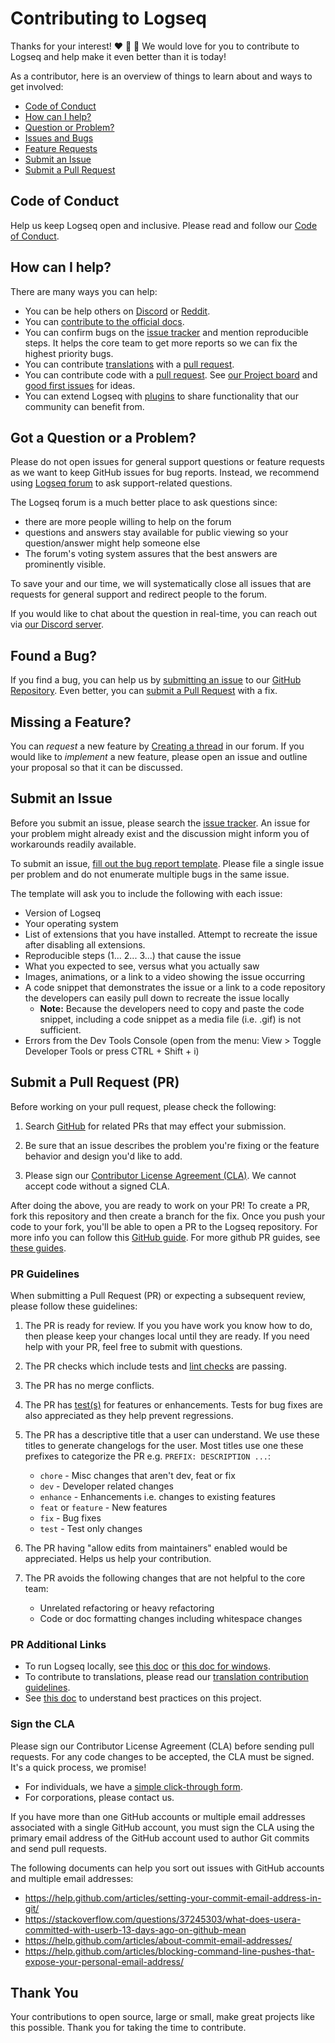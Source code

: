 # Contributing to Logseq

Thanks for your interest! :heart: :man_dancing: :woman_dancing: We would love
for you to contribute to Logseq and help make it even better than it is today!

As a contributor, here is an overview of things to learn about and ways to get involved:

- [Code of Conduct](#coc)
- [How can I help?](#how-can-i-help)
- [Question or Problem?](#question)
- [Issues and Bugs](#issue)
- [Feature Requests](#feature)
- [Submit an Issue](#submit-issue)
- [Submit a Pull Request](#submit-pr)

## <a name="coc"></a> Code of Conduct

Help us keep Logseq open and inclusive.
Please read and follow our [Code of Conduct][coc].

## <a name="how-can-i-help"></a> How can I help?

There are many ways you can help:

- You can be help others on [Discord][discord] or [Reddit](https://www.reddit.com/r/logseq).
- You can [contribute to the official docs](https://github.com/logseq/docs/blob/master/CONTRIBUTING.md).
- You can confirm bugs on the [issue tracker][issue-tracker] and mention reproducible steps. It helps the core team to get more reports so we can fix the highest priority bugs.
- You can contribute [translations][translations] with a [pull request](#submit-pr).
- You can contribute code with a [pull request](#submit-pr). See [our Project board](https://github.com/orgs/logseq/projects/5/views/1?pane=info) and [good first issues](https://github.com/logseq/logseq/issues?q=is%3Aopen+is%3Aissue+label%3A%22good+first+issue%22) for ideas.
- You can extend Logseq with [plugins](https://docs.logseq.com/#/page/Plugins) to share functionality that our community can benefit from.

## <a name="question"></a> Got a Question or a Problem?

Please do not open issues for general support questions or feature requests as we want to keep GitHub issues for bug reports.
Instead, we recommend using [Logseq forum][forum] to ask support-related questions.

The Logseq forum is a much better place to ask questions since:

- there are more people willing to help on the forum
- questions and answers stay available for public viewing so your question/answer might help someone else
- The forum's voting system assures that the best answers are prominently visible.

To save your and our time, we will systematically close all issues that are requests for general support and redirect people to the forum.

If you would like to chat about the question in real-time, you can reach out via [our Discord server][discord].

## <a name="issue"></a> Found a Bug?

If you find a bug, you can help us by [submitting an issue](#submit-issue) to our [GitHub Repository][github].
Even better, you can [submit a Pull Request](#submit-pr) with a fix.

## <a name="feature"></a> Missing a Feature?

You can *request* a new feature by [Creating a thread][feature-request] in our forum.
If you would like to *implement* a new feature, please open an issue and outline your proposal so that it can be discussed.

## <a name="submit-issue"></a> Submit an Issue

Before you submit an issue, please search the [issue tracker][issue-tracker]. An issue for your problem might already exist and the discussion might inform you of workarounds readily available.

To submit an issue, [fill out the bug report template][new-issue]. Please file a
single issue per problem and do not enumerate multiple bugs in the same issue.

The template will ask you to include the following with each issue:

- Version of Logseq
- Your operating system
- List of extensions that you have installed. Attempt to recreate the issue after disabling all extensions.
- Reproducible steps (1... 2... 3...) that cause the issue
- What you expected to see, versus what you actually saw
- Images, animations, or a link to a video showing the issue occurring
- A code snippet that demonstrates the issue or a link to a  code repository the developers can easily pull down to recreate the  issue locally
  - **Note:** Because the developers need to copy and paste the code snippet, including a code snippet as a media file (i.e. .gif)  is not sufficient.
- Errors from the Dev Tools Console (open from the menu: View > Toggle Developer Tools or press CTRL + Shift + i)

## <a name="submit-pr"></a> Submit a Pull Request (PR)

Before working on your pull request, please check the following:

1. Search [GitHub][search-pr] for related PRs that may effect your submission.

2. Be sure that an issue describes the problem you're fixing or the feature
behavior and design you'd like to add.

3. Please sign our [Contributor License Agreement (CLA)](#cla). We cannot accept
code without a signed CLA.

After doing the above, you are ready to work on your PR! To create a PR, fork
this repository and then create a branch for the fix. Once you push your code to
your fork, you'll be able to open a PR to the Logseq repository. For more info
you can follow this [GitHub
guide](https://docs.github.com/en/pull-requests/collaborating-with-pull-requests/proposing-changes-to-your-work-with-pull-requests/creating-a-pull-request-from-a-fork).
For more github PR guides, see [these
guides](https://docs.github.com/en/pull-requests).

### PR Guidelines

When submitting a Pull Request (PR) or expecting a subsequent review, please follow these guidelines:

1. The PR is ready for review. If you you have work you know how to do, then please keep your changes local until they are ready. If you need help with your PR, feel free to submit with questions.

2. The PR checks which include tests and [lint checks](https://github.com/logseq/logseq/blob/master/docs/dev-practices.md#linting) are passing.

3. The PR has no merge conflicts.

4. The PR has [test(s)](https://github.com/logseq/logseq/blob/master/docs/dev-practices.md#testing) for features or enhancements. Tests for bug fixes are also appreciated as they help prevent regressions.

5. The PR has a descriptive title that a user can understand. We use these titles to generate changelogs for the user. Most titles use one these prefixes to categorize the PR e.g. `PREFIX: DESCRIPTION ...`:
   * `chore` - Misc changes that aren't dev, feat or fix
   * `dev` - Developer related changes
   * `enhance` - Enhancements i.e. changes to existing features
   * `feat` or `feature` - New features
   * `fix` - Bug fixes
   * `test` - Test only changes

6.  The PR having "allow edits from maintainers" enabled would be appreciated. Helps us help your contribution.

7. The PR avoids the following changes that are not helpful to the core team:
   * Unrelated refactoring or heavy refactoring
   * Code or doc formatting changes including whitespace changes

### PR Additional Links

* To run Logseq locally, see [this doc](https://github.com/logseq/logseq/blob/master/docs/develop-logseq.md) or [this doc for windows](https://github.com/logseq/logseq/blob/master/docs/develop-logseq-on-windows.md).
* To contribute to translations, please read our [translation contribution guidelines][translations].
* See [this doc](https://github.com/logseq/logseq/blob/master/docs/dev-practices.md) to understand best practices on this project.

### <a name="cla"></a> Sign the CLA

Please sign our Contributor License Agreement (CLA) before sending pull requests. For any code
changes to be accepted, the CLA must be signed. It's a quick process, we promise!

- For individuals, we have a [simple click-through form][individual-cla].
- For corporations, please contact us.

If you have more than one GitHub accounts or multiple email addresses associated with a single GitHub account, you must sign the CLA using the primary email address of the GitHub account used to author Git commits and send pull requests.

The following documents can help you sort out issues with GitHub accounts and multiple email addresses:

- <https://help.github.com/articles/setting-your-commit-email-address-in-git/>
- <https://stackoverflow.com/questions/37245303/what-does-usera-committed-with-userb-13-days-ago-on-github-mean>
- <https://help.github.com/articles/about-commit-email-addresses/>
- <https://help.github.com/articles/blocking-command-line-pushes-that-expose-your-personal-email-address/>

## Thank You

Your contributions to open source, large or small, make great projects like this possible. Thank you for taking the time to contribute.

[coc]: https://github.com/logseq/logseq/blob/master/CODE_OF_CONDUCT.md "Logseq Code Of Conduct"
[translations]: https://github.com/logseq/logseq/blob/master/docs/contributing-to-translations.md "contributing to translations"
[github]: https://github.com/logseq/logseq "Logseq Repo"
[discord]: https://discord.gg/KpN4eHY "Logseq Discord Server"
[individual-cla]: https://cla-assistant.io/logseq/logseq "Individual CLA"
[feature-request]: https://discuss.logseq.com/c/feature-requests/ "Submit Feature Request"
[forum]: https://discuss.logseq.com "Logseq Forum"
[search-pr]: https://github.com/logseq/logseq/pulls "Search open PRs"
[new-issue]: https://github.com/logseq/logseq/issues/new?assignees=&labels=&template=bug_report.yaml "Submit a New issue"
[issue-tracker]: https://github.com/logseq/logseq/issues "Logseq Issue Tracker"
